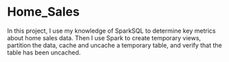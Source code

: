 # Home_Sales
In this project, I use my knowledge of SparkSQL to determine key metrics about home sales data. Then I use Spark to create temporary views, partition the data, cache and uncache a temporary table, and verify that the table has been uncached.
